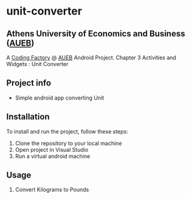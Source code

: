 # unit-converter
## Athens University of Economics and Business ([AUEB](https://aueb.gr/))
A [Coding Factory](https://codingfactory.aueb.gr/) @ [AUEB](https://aueb.gr/) Android Project. Chapter 3 Activities and Widgets : Unit Converter

## Project info
- Simple android app converting Unit

## Installation
To install and run the project, follow these steps:
1. Clone the repository to your local machine
2. Open project in Visual Studio
3. Run a virtual android machine

## Usage
1. Convert Kilograms to Pounds
